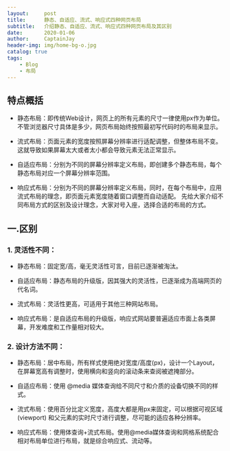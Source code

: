 ```yaml
---
layout:     post
title:      静态、自适应、流式、响应式四种网页布局
subtitle:   介绍静态、自适应、流式、响应式四种网页布局及其区别
date:       2020-01-06
author:     CaptainJay
header-img: img/home-bg-o.jpg
catalog: true
tags:
    - Blog
    - 布局
---
```


## 特点概括
   * 静态布局：即传统Web设计，网页上的所有元素的尺寸一律使用px作为单位。不管浏览器尺寸具体是多少，网页布局始终按照最初写代码时的布局来显示。

   * 流式布局：页面元素的宽度按照屏幕分辨率进行适配调整，但整体布局不变。这就导致如果屏幕太大或者太小都会导致元素无法正常显示。

   * 自适应布局：分别为不同的屏幕分辨率定义布局，即创建多个静态布局，每个静态布局对应一个屏幕分辨率范围。

   * 响应式布局：分别为不同的屏幕分辨率定义布局，同时，在每个布局中，应用流式布局的理念，即页面元素宽度随着窗口调整而自动适配。
  先给大家介绍不同布局方式的区别及设计理念，大家对号入座，选择合适的布局的方式。  
## 一.区别
###    1. 灵活性不同：
* 静态布局：固定宽/高，毫无灵活性可言，目前已逐渐被淘汰。  

* 自适应布局：静态布局的升级版，因其强大的灵活性，已逐渐成为高端网页的代名词。  

* 流式布局：灵活性更高，可适用于其他三种网站布局。  

* 响应式布局：是自适应布局的升级版，响应式网站要普遍适应市面上各类屏幕，开发难度和工作量相对较大。  

###    2. 设计方法不同：
   * 静态布局：居中布局，所有样式使用绝对宽度/高度(px)，设计一个Layout，在屏幕宽高有调整时，使用横向和竖向的滚动条来查阅被遮掩部分。  

   * 自适应布局：使用 @media 媒体查询给不同尺寸和介质的设备切换不同的样式。  

   * 流式布局：使用百分比定义宽度，高度大都是用px来固定，可以根据可视区域 (viewport) 和父元素的实时尺寸进行调整，尽可能的适应各种分辨率。  

   * 响应式布局：使用体查询+流式布局。使用@media媒体查询和网格系统配合相对布局单位进行布局，就是综合响应式、流动等。

